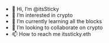 - 👋 Hi, I’m @itsSticky
- 👀 I’m interested in crypto
- 🌱 I’m currently learning all the blocks
- 💞️ I’m looking to collaborate on crypto
- 📫 How to reach me itssticky.eth

<!---
itsSticky/itsSticky is a ✨ special ✨ repository because its `README.md` (this file) appears on your GitHub profile.
You can click the Preview link to take a look at your changes.
--->
